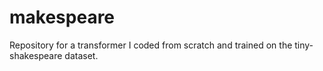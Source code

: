 # makespeare
Repository for a transformer I coded from scratch and trained on the tiny-shakespeare dataset.
